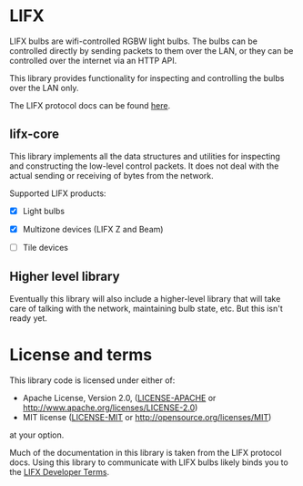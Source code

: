 LIFX
====

LIFX bulbs are wifi-controlled RGBW light bulbs.  The bulbs can be controlled directly
by sending packets to them over the LAN, or they can be controlled over the internet
via an HTTP API.

This library provides functionality for inspecting and controlling the bulbs over the
LAN only.

The LIFX protocol docs can be found [here](https://lan.developer.lifx.com/).

lifx-core
---------

This library implements all the data structures and utilities for inspecting and
constructing the low-level control packets.  It does not deal with the actual sending
or receiving of bytes from the network.

Supported LIFX products:

- [x] Light bulbs
- [x] Multizone devices (LIFX Z and Beam)
- [ ] Tile devices





Higher level library
--------------------

Eventually this library will also include a higher-level library that will take care
of talking with the network, maintaining bulb state, etc.  But this isn't ready yet.



License and terms
=================

This library code is licensed under either of:

 * Apache License, Version 2.0, ([LICENSE-APACHE](LICENSE-APACHE) or http://www.apache.org/licenses/LICENSE-2.0)
 * MIT license ([LICENSE-MIT](LICENSE-MIT) or http://opensource.org/licenses/MIT)

at your option.

Much of the documentation in this library is taken from the LIFX protocol docs.
Using this library to communicate with LIFX bulbs likely binds you to the
[LIFX Developer Terms](https://www.lifx.com/pages/developer-terms-of-use).